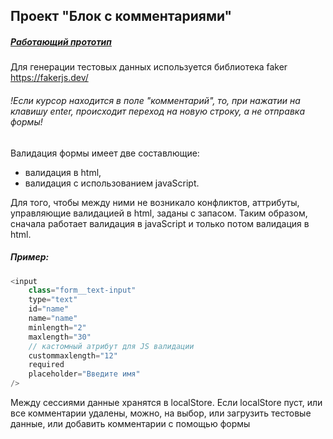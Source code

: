 ## Проект "Блок с комментариями"
##### [Работающий прототип](block-of-comments.netlify.app)
Для генерации тестовых данных используется библиотека faker
https://fakerjs.dev/

###### !Если курсор находится в поле "комментарий", то, при нажатии на клавишу enter, происходит переход на новую строку, а не отправка формы!

Валидация формы имеет две составлющие:

- валидация в html,
- валидация с использованием javaScript.

Для того, чтобы между ними не возникало конфликтов, аттрибуты,
управляющие валидацией в html, заданы с запасом. Таким образом, сначала работает валидация в
javaScript и только потом валидация в html.

##### Пример:

```javascript
<input
	class="form__text-input"
	type="text"
	id="name"
	name="name"
	minlength="2"
	maxlength="30"
	// кастомный атрибут для JS валидации
	custommaxlength="12"
	required
	placeholder="Введите имя"
/>
```

Между сессиями данные хранятся в localStore. Если localStore пуст, или все комментарии удалены, можно, на выбор, или загрузить тестовые данные, или добавить комментарии с помощью формы
